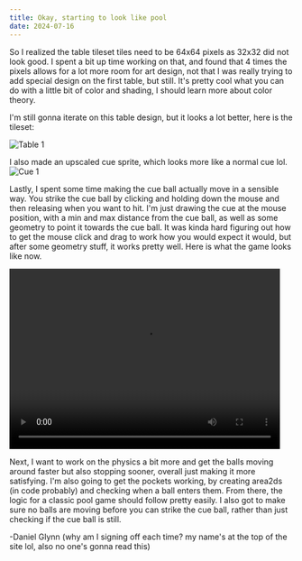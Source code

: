 ```yaml
---
title: Okay, starting to look like pool
date: 2024-07-16
---
```


So I realized the table tileset tiles need to be 64x64 pixels as 32x32 did not look good. I spent a bit up time working on that, and found that 4 times the pixels allows for a lot more room for art design, not that I was really trying to add special design on the first table, but still. It's pretty cool what you can do with a little bit of color and shading, I should learn more about color theory.

I'm still gonna iterate on this table design, but it looks a lot better, here is the tileset:

![Table 1](/images/table1.png)

I also made an upscaled cue sprite, which looks more like a normal cue lol.
![Cue 1](/images/cue1.png)

Lastly, I spent some time making the cue ball actually move in a sensible way. You strike the cue ball by clicking and holding down the mouse and then releasing when you want to hit. I'm just drawing the cue at the mouse position, with a min and max distance from the cue ball, as well as some geometry to point it towards the cue ball. It was kinda hard figuring out how to get the mouse click and drag to work how you would expect it would, but after some geometry stuff, it works pretty well. Here is what the game looks like now.

<video width="480" height="320" controls>
  <source src="/videos/game1.mp4" type="video/mp4"/>
</video>

Next, I want to work on the physics a bit more and get the balls moving around faster but also stopping sooner, overall just making it more satisfying. I'm also going to get the pockets working, by creating area2ds (in code probably) and checking when a ball enters them. From there, the logic for a classic pool game should follow pretty easily. I also got to make sure no balls are moving before you can strike the cue ball, rather than just checking if the cue ball is still.

-Daniel Glynn (why am I signing off each time? my name's at the top of the site lol, also no one's gonna read this)